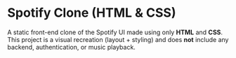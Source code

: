 # Spotify Clone (HTML & CSS)

A static front-end clone of the Spotify UI made using only **HTML** and **CSS**.  
This project is a visual recreation (layout + styling) and does **not** include any backend, authentication, or music playback.
